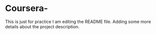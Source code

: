 # Coursera-
This is just for practice
I am editing the README file. Adding some more details about the project description.

